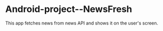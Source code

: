 # Android-project--NewsFresh

This app fetches news from news API and shows it on the user's screen.
